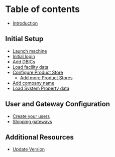 # Table of contents

* [Introduction](README.md)

## Initial Setup
* [Launch machine](InitialSetup/LaunchMachine.md)
* [Initial login](InitialSetup/IntialLogin.md)
* [Add DBICs](InitialSetup/AddDBICs.md)
* [Load facility data](InitialSetup/LoadFacilities.md)
* [Configure Product Store](InitialSetup/ProductStore/README.md)
  * [Add more Product Stores](InitialSetup/ProductStore/AddMoreProductStores.md)
* [Add company name](InitialSetup/AddCompanyName.md)
* [Load System Property data](InitialSetup/LoadSystemPropertys.md)

## User and Gateway Configuration
* [Create your users](UserandGatewayConfig/CreateUser.md)
* [Shipping gateways](UserandGatewayConfig/ShippingGateways.md)

## Additional Resources
* [Update Version](additionalResources/updateVersion.md)

<!-- ## Shopify Integration
* [Connect a Shopify Store](ShopifyIntegration/README.md)
  * [Map Shopify locations](ShopifyIntegration/MapLocations.md)
  * [Setup Shopify Mappings](ShopifyIntegration/SetupMappings.md)
* [Sync with Shopify](ShopifyIntegration/SyncShopify.md) -->